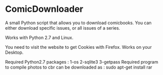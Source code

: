 # ComicDownloader
A small Python script that allows you to download comicbooks. You can either download specific issues, or all issues of a series.

Works with Python 2.7 and Linux.

You need to visit the website to get Cookies with Firefox. Works on your Desktop.

Required Python2.7 packages : 
  1-os
  2-sqlite3 
  3-getpass
Required program to compile photos to cbr can be downloaded as : 
  sudo apt-get install rar
  

